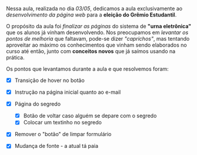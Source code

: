 
Nessa aula, realizada no dia *03/05*, dedicamos a aula exclusivamente ao *desenvolvimento da página web* para a **eleição do Grêmio Estudantil**.

O propósito da aula foi *finalizar as páginas* do sistema de **"urna eletrônica"** que os alunos já vinham desenvolvendo. Nos preocupamos em *levantar os pontos de melhoria* que faltavam, pode-se dizer *"caprichos"*, mas tentando aproveitar ao máximo os conhecimentos que vinham sendo elaborados no curso até então, junto com **conceitos novos** que já saímos usando na prática. 

Os pontos que levantamos durante a aula e que resolvemos foram:
- [x] Transição de hover no botão
- [x] Instrução na página inicial quanto ao e-mail
- [x] Página do segredo
	- [X] Botão de voltar caso alguém se depare com o segredo
	- [x] Colocar um textinho no segredo
- [x] Remover o "botão" de limpar formulário
- [x] Mudança de fonte - a atual tá paia

